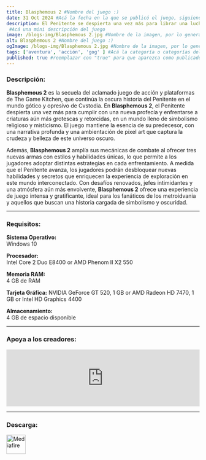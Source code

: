 ```yaml
---
title: Blasphemous 2 #Nombre del juego :)
date: 31 Oct 2024 #Acá la fecha en la que se publicó el juego, siguiendo este formato: Dia "30", Mes "Oct", Año "2024" = como debe quedar: 30 Oct 2024
description: El Penitente se despierta una vez más para librar una lucha sin fin contra el Milagro en Blasphemous 2.
 #Acá una mini descripción del juego
image: /blogs-img/Blasphemous 2.jpg #Nombre de la imagen, por lo general es exactamente el mismo nombre que el juego excluyendo lo ":" (Dos puntos)
alt: Blasphemous 2 #Nombre del juego :)
ogImage: /blogs-img/Blasphemous 2.jpg #Nombre de la imagen, por lo general es exactamente el mismo nombre que el juego excluyendo lo ":" (Dos puntos)
tags: ['aventura', 'acción', 'gog' ] #Acá la categoría o categorías del juego, si es más de una se coloca en este formato: ['Categoría1', 'Categoría2']
published: true #reemplazar con "true" para que aparezca como publicado
---
```


<!--En VSCode seleccionando una palabra, por ejemplo: "NOMBRE-DEL-JUEGO" y apretando Ctrl+F2 se seleccionan todas las palabras iguales-->

### Descripción:
**Blasphemous 2** es la secuela del aclamado juego de acción y plataformas de The Game Kitchen, que continúa la oscura historia del Penitente en el mundo gótico y opresivo de Cvstodia. En **Blasphemous 2**, el Penitente despierta una vez más para cumplir con una nueva profecía y enfrentarse a criaturas aún más grotescas y retorcidas, en un mundo lleno de simbolismo religioso y misticismo. El juego mantiene la esencia de su predecesor, con una narrativa profunda y una ambientación de pixel art que captura la crudeza y belleza de este universo oscuro.

Además, **Blasphemous 2** amplía sus mecánicas de combate al ofrecer tres nuevas armas con estilos y habilidades únicas, lo que permite a los jugadores adoptar distintas estrategias en cada enfrentamiento. A medida que el Penitente avanza, los jugadores podrán desbloquear nuevas habilidades y secretos que enriquecen la experiencia de exploración en este mundo interconectado. Con desafíos renovados, jefes intimidantes y una atmósfera aún más envolvente, **Blasphemous 2** ofrece una experiencia de juego intensa y gratificante, ideal para los fanáticos de los metroidvania y aquellos que buscan una historia cargada de simbolismo y oscuridad.

<!--Prompt para Chat-GPT: Hazme una descripción para el juego "NOMBRE-DEL-JUEGO" y cada que menciones "NOMBRE-DEL-JUEGO" ponlo en negrita -->

---

### Requisitos:
**Sistema Operativo:**  
Windows 10

**Procesador:**  
Intel Core 2 Duo E8400 or AMD Phenom II X2 550

**Memoria RAM:**  
4 GB de RAM

**Tarjeta Gráfica:** 
NVIDIA GeForce GT 520, 1 GB or AMD Radeon HD 7470, 1 GB or Intel HD Graphics 4400

**Almacenamiento:**  
4 GB de espacio disponible

<!--Si falta o sobra un requisito se quita o se agrega manteniendo el mismo formato-->

---

### Apoya a los creadores:
<iframe src="https://store.steampowered.com/widget/2114740/" frameborder="0" style="background-color: transparent; width: 100% !important; aspect-ratio: 646 / 190;"></iframe>

<!--Reemplazar los numeros (AppID) del juego (en este caso 2668510) por el numero (AppID) correspondiente con el juego a publicar-->
<!--El AppID se encuentra en la URL del Juego en Steam-->

---

### Descarga:

[<img src="https://gist.github.com/cxmeel/0dbc95191f239b631c3874f4ccf114e2/raw/download.svg" alt="Mediafire" height="50" />](https://www.mediafire.com/file/pkyd1m26674b9rs/Blasphemous_2.zip/file)

<!-- # se debe reemplazar por el link de descarga-->

<!--NOMBRE-DEL-SERVICIO se debe reemplazar por el servicio donde está subido el juego-->